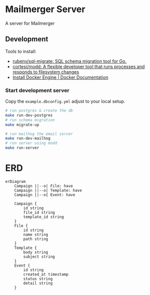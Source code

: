 # Mailmerger Server

A server for Mailmerger

## Development
Tools to install:
- [rubenv/sql-migrate: SQL schema migration tool for Go.](https://github.com/rubenv/sql-migrate)
- [cortesi/modd: A flexible developer tool that runs processes and responds to filesystem changes](https://github.com/cortesi/modd)
- [Install Docker Engine | Docker Documentation](https://docs.docker.com/engine/install/)

### Start development server
Copy the `example.dbconfig.yml` adjust to your local setup. 

```bash
# run postgres & create the db
make run-dev-postgres
# run schema migration
make migrate-up

# run mailhog the email server
make run-dev-mailhog
# run server using modd
make run-server
```

# ERD
```mermaid
erDiagram
	Campaign ||--o| File: have
	Campaign ||--o| Template: have
	Campaign ||--o{ Event: have

	Campaign {
		id string
		file_id string
		template_id string
	}
	File {
		id string
		name string
		path string
	}
	Template {
		body string
		subject string
	}
	Event {
		id string
		created_at timestamp
		status string
		detail string
	}

```